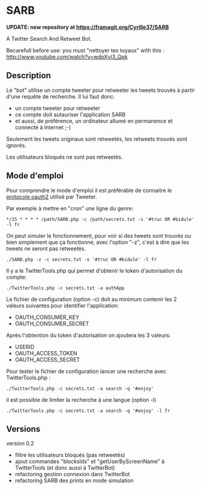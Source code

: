 # SARB

**UPDATE: new repository at https://framagit.org/Cyrille37/SARB**

A Twitter Search And Retweet Bot.

Becarefull before use: you must "nettoyer tes tuyaux" with this : http://www.youtube.com/watch?v=wdpXyI3_Qpk

## Description

Le "bot" utilise un compte tweeter pour retweeter les tweets trouvés à partir d'une requête de recherche.
Il lui faut donc:
- un compte tweeter pour retweeter
- ce compte doit autauriser l'application SARB
- et aussi, de préférence, un ordinateur allumé en permanence et connecté à Internet ;-)

Seulement les tweets originaux sont retweetés, les retweets trouvés sont ignorés.

Les utilisateurs bloqués ne sont pas retweetés. 

## Mode d'emploi

Pour comprendre le mode d'emploi il est préférable de connaitre le [protocole oauth2](https://dev.twitter.com/oauth/application-only) utilisé par Tweeter.

Par exemple à mettre en "cron" une ligne du genre:
```
*/15 * * * * /path/SARB.php -c /path/secrets.txt -s '#truc OR #bidule' -l fr
```

On peut simuler le fonctionnement, pour voir si des tweets sont trouvés ou bien simplement que ça fonctionne, avec l'option "-z", c'est à dire que les tweets ne seront pas retweetés.
```
./SARB.php -z -c secrets.txt -s '#truc OR #bidule' -l fr
```

Il y a le TwitterTools.php qui permet d'obtenir le token d'autorisation du compte:
```
./TwitterTools.php -c secrets.txt -a authApp
```

Le fichier de configuration (option -c) doit au minimum contenir les 2 valeurs suivantes pour identifier l'application:
- OAUTH_CONSUMER_KEY
- OAUTH_CONSUMER_SECRET

Après l'obtention du token d'autorisation on ajoutera les 3 valeurs:
- USERID
- OAUTH_ACCESS_TOKEN
- OAUTH_ACCESS_SECRET

Pour tester le fichier de configuration lancer une recherche avec TwitterTools.php :
```
./TwitterTools.php -c secrets.txt -a search -q '#enjoy'
```
il est possible de limiter la recherche à une langue (option -l)
```
./TwitterTools.php -c secrets.txt -a search -q '#enjoy' -l fr
```

## Versions

version 0.2
- filtre les utilisateurs bloqués (pas retweetés)
- ajout commandes "blocksIds" et "getUserByScreenName" à TwitterTools (et donc aussi à TwitterBot)
- refactoring gestion connexion dans TwitterBot
- refactoring SARB des prints en mode simulation
